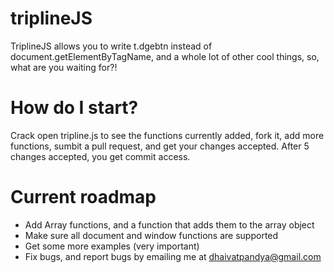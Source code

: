# triplineJS
TriplineJS allows you to write t.dgebtn instead of document.getElementByTagName, and a whole lot of other cool things, so, what are you waiting for?! 

# How do I start?
Crack open tripline.js to see the functions currently added, fork it, add more functions, sumbit a pull request, and get your changes accepted. After 5 changes accepted, you get commit access.

# Current roadmap
* Add Array functions, and a function that adds them to the array object
* Make sure all document and window functions are supported
* Get some more examples (very important)
* Fix bugs, and report bugs by emailing me at dhaivatpandya@gmail.com